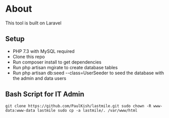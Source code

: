 # About

This tool is built on Laravel

## Setup

- PHP 7.3 with MySQL required
- Clone this repo
- Run composer install to get dependencies
- Run php artisan mgirate to create database tables
- Run php artisan db:seed --class=UserSeeder to seed the database with the admin and data users

## Bash Script for IT Admin

`git clone https://github.com/PaulKish/lastmile.git
 sudo chown -R www-data:www-data lastmile
 sudo cp -a lastmile/. /var/www/html`